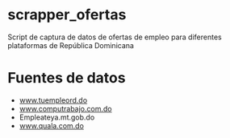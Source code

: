 # scrapper_ofertas
Script de captura de datos de ofertas de empleo para diferentes plataformas de República Dominicana

# Fuentes de datos
- www.tuempleord.do
- www.computrabajo.com.do
- Empleateya.mt.gob.do
- www.quala.com.do
